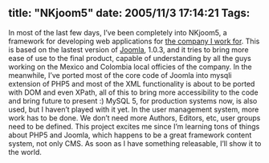 title: "NKjoom5"
date: 2005/11/3 17:14:21
Tags: 
---
In most of the last few days, I&#8217;ve been completely into NKjoom5, a framework for developing web applications for <a target="_blank" href="http://www.nekotec.com.mx/">the company I work for</a>. This is based on the lastest version of <a target="_blank" href="http://www.joomla.org">Joomla</a>, 1.0.3, and it tries to bring more ease of use to the final product, capable of understanding by all the guys working on the Mexico and Colombia local officies of the company. In the meanwhile, I&#8217;ve ported most of the core code of Joomla into mysqli extension of PHP5 and most of the XML functionality is about to be ported with DOM and even XPath, all of this to bring more accessibility to the code and bring future to present :) MySQL 5, for production systems now, is also used, but I haven&#8217;t played with it yet. In the user management system, more work has to be done. We don&#8217;t need more Authors, Editors, etc, user groups need to be defined. This project excites me since I&#8217;m learning tons of things about PHP5 and Joomla, which happens to be a great framework content system, not only CMS. As soon as I have something releasable, I&#8217;ll show it to the world. <br/><br/>
